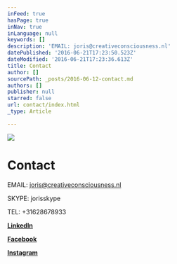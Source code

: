 ```yaml
---
inFeed: true
hasPage: true
inNav: true
inLanguage: null
keywords: []
description: 'EMAIL: joris@creativeconsciousness.nl'
datePublished: '2016-06-21T17:23:50.523Z'
dateModified: '2016-06-21T17:23:36.613Z'
title: Contact
author: []
sourcePath: _posts/2016-06-12-contact.md
authors: []
publisher: null
starred: false
url: contact/index.html
_type: Article

---
```

![](https://the-grid-user-content.s3-us-west-2.amazonaws.com/444c441d-f1e4-4815-9294-1c290208eea0.jpg)

# Contact

EMAIL: joris@creativeconsciousness.nl

SKYPE: jorisskype

TEL: +31628678933

**[LinkedIn][0]**

**[Facebook][1]**

**[Instagram][2]**

[0]: https://www.linkedin.com/in/joris-swinkels-7a24b98?trk=hp-identity-name
[1]: https://www.facebook.com/joris.swinkels
[2]: https://www.instagram.com/jorisswinkels74/